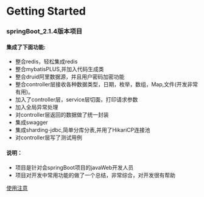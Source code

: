# Getting Started

### springBoot_2.1.4版本项目
#### 集成了下面功能:
* 整合redis，轻松集成redis
* 整合mybatisPLUS,并加入代码生成类
* 整合druid阿里数据源，并且用户密码加密功能
* 整合controller层接收各种数据类型，日期，枚举，数组，Map,文件(开发非常有用)。
* 加入了controller层，service层切面，打印请求参数 
* 加入全局异常处理
* 对controller层返回的数据做了统一封装
* 集成swagger
* 集成sharding-jdbc,简单分库分表,并用了HikariCP连接池
* 对controller层写了测试用例

#### 说明：
* 项目是针对会springBoot项目的javaWeb开发人员
* 项目对开发中常用功能的做了一个总结，非常综合，对开发很有帮助

[使用注意](DETAIl.md)
